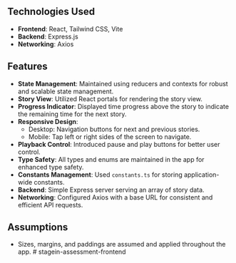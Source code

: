 ## Technologies Used

- **Frontend**: React, Tailwind CSS, Vite
- **Backend**: Express.js
- **Networking**: Axios

## Features

- **State Management**: Maintained using reducers and contexts for robust and scalable state management.
- **Story View**: Utilized React portals for rendering the story view.
- **Progress Indicator**: Displayed time progress above the story to indicate the remaining time for the next story.
- **Responsive Design**:
  - Desktop: Navigation buttons for next and previous stories.
  - Mobile: Tap left or right sides of the screen to navigate.
- **Playback Control**: Introduced pause and play buttons for better user control.
- **Type Safety**: All types and enums are maintained in the app for enhanced type safety.
- **Constants Management**: Used `constants.ts` for storing application-wide constants.
- **Backend**: Simple Express server serving an array of story data.
- **Networking**: Configured Axios with a base URL for consistent and efficient API requests.

## Assumptions

- Sizes, margins, and paddings are assumed and applied throughout the app.
#   s t a g e i n - a s s e s s m e n t - f r o n t e n d  
 